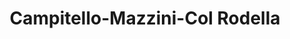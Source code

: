 ---
name: Campitello
title: Campitello-Mazzini-Col Rodella
region: Trentino-Alto Adige
country: Italy
group: Val di Fassa
---
